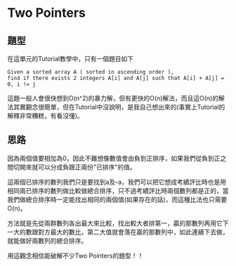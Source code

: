 # Two Pointers
## 題型
在這單元的Tutorial教學中，只有一個題目如下
```
Given a sorted array A ( sorted in ascending order ), 
find if there exists 2 integers A[i] and A[j] such that A[i] + A[j] = 0, i != j
```
這題一般人會很快想到O(n^2)的暴力解，但有更快的O(n)解法，而且這O(n)的解法其實觀念很簡單，但在Tutorial中沒說明，是我自己想出來的(事實上Tutorial的解釋非常糟糕，有看沒懂)。

## 思路
因為兩個值要相加為0，因此不難想像數值會由負到正排序，如果我們從負到正之間切開來就可以分成負跟正兩份"已排序"的值。

這兩個已排序的數列我們只是要找到a及-a，我們可以把它想成考績評比時也是用相同兩已排序的數列做比較做總合排序，只不過考績評比時兩個數列都是正的，當我們做總合排序時一定能找出相同的兩個值(如果存在的話)，而這種比法也只需要O(n)。

方法就是先從兩群數列各出最大來比較，找出較大者排第一，贏的那數列再用它下一大的數跟對方最大的數比，第二大值就會落在贏的那數列中，如此連續下去做，就能做好兩數列的總合排序。

用這觀念相信能破解不少Two Pointers的題型！！